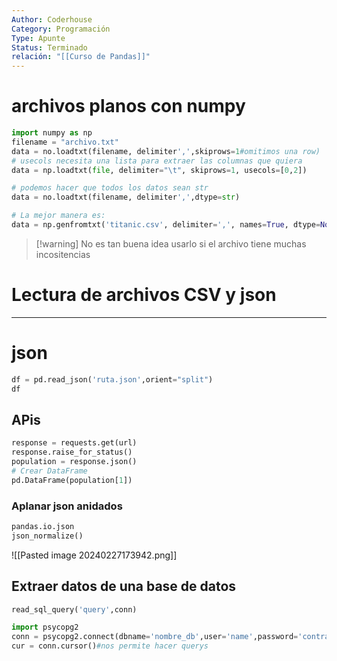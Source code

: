 ```yaml
---
Author: Coderhouse
Category: Programación
Type: Apunte
Status: Terminado
relación: "[[Curso de Pandas]]"
---
```

# archivos planos con numpy

```python
import numpy as np
filename = "archivo.txt"
data = no.loadtxt(filename, delimiter',',skiprows=1#omitimos una row)
# usecols necesita una lista para extraer las columnas que quiera
data = np.loadtxt(file, delimiter="\t", skiprows=1, usecols=[0,2])

# podemos hacer que todos los datos sean str
data = no.loadtxt(filename, delimiter',',dtype=str)

# La mejor manera es:
data = np.genfromtxt('titanic.csv', delimiter=',', names=True, dtype=None)
```


>[!warning] No es tan buena idea usarlo si el archivo tiene muchas incositencias


# Lectura de archivos CSV y json



---



# json

```python
df = pd.read_json('ruta.json',orient="split")
df
```

## APis

```python
response = requests.get(url)
response.raise_for_status()
population = response.json()
# Crear DataFrame
pd.DataFrame(population[1])
```

### Aplanar json anidados

```python
pandas.io.json
json_normalize()
```
![[Pasted image 20240227173942.png]]

## Extraer datos de una base de datos

```python
read_sql_query('query',conn)
```

```python
import psycopg2
conn = psycopg2.connect(dbname='nombre_db',user='name',password='contraseña',host='host',port='5414')
cur = conn.cursor()#nos permite hacer querys